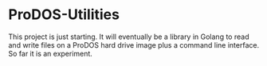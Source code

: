# ProDOS-Utilities
This project is just starting. It will eventually be a library in Golang to read and write files on a ProDOS hard drive image plus a command line interface. So far it is an experiment.